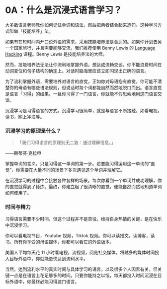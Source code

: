 # 0A：什么是沉浸式语言学习？

大多数语言老师教你如何记住单词和语法，然后把两者结合起来造句。这种学习方式叫做「技能培养」法。

如果有在短时间内开口说外语的需求，采用技能培养法是合适的。如果你计划去另一个国家旅行，并且需要能够交流，我们推荐使用 Benny Lewis 的 [Language Hacking](https://languagehacking.com/books/) 课程。Benny Lewis 是技能培养法的大师。

然而，技能培养法无法让你流利地掌握外语。想达成流畅交谈，你不能浪费时间在动词变位和句子结构的确定上。对话时脑海里应该立即闪现出正确的语言。

为了流利掌握外语，需要培养对语言的直觉，正如你对母语抱有直觉。你可能不清楚你的母语有哪些语法规则，但说话时每个词都能自然而然地脱口而出。语言直觉是语言「习得」的结果。一旦你习得了一门语言，你就能不假思索地用这门语言交谈。

沉浸学习是习得语言的方式。沉浸学习很简单，就是与语言不断接触，如看电视，读书，网上冲浪等。

### 沉浸学习的原理是什么？

> 「我们习得语言的原理别无二致：通过理解信息。」

——斯蒂芬·克拉申

掌握单词的含义，只是习得这一单词的第一步。若要能习得运用这一单词的“直觉”，你需要在大量不同的场景下多次遇见这个单词并理解它。

在沉浸学习的过程中会接触各种各样的场景。每次你看到一个单词并成功理解，你的直觉就得到了锤炼。最终，你建立起了很清晰的直觉，便能自然而然地知道单词如何使用了。 

### 时间与精力

习得语言需要不少时间，但这个过程并不是苦役。维持自身热情的关键，是在快乐中沉浸学习。

你可以看电视节目，Youtube 视频，Tiktok 视频。你可以读推文，读博客，读书。所有你享受的母语媒体，你都可以看它的外语版本。

美国人平均每天花 11 小时看电视，流视频，阅览社交媒体。将越多的媒体时间投入目标外语中，你就能更快达到流利水平。

当然，达到流利水平的真实时间与具体学习的语言，以及很多个人因素有关，但关键一点是在语言上花足够多的时间。只要你能持之以恒，每天都投入时间沉浸在目标外语中，你最终必能习得这门语言。